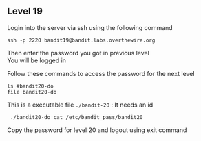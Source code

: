 ## Level 19
Login into the server via ssh using the following command

```
ssh -p 2220 bandit19@bandit.labs.overthewire.org
```
Then enter the password you got in previous level  
You will be logged in

Follow these commands to access the password for the next level
```
ls #bandit20-do
file bandit20-do
```
This is a executable file 
```./bandit-20``` : It needs an id 

```
 ./bandit20-do cat /etc/bandit_pass/bandit20
```

Copy the password for level 20 and logout using exit command 
